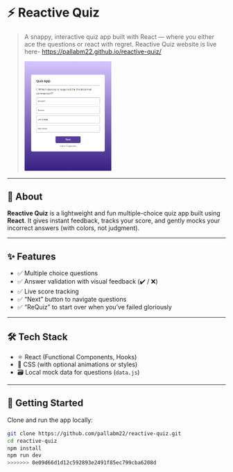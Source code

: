 # ⚡ Reactive Quiz

> A snappy, interactive quiz app built with React — where you either ace the questions or react with regret.
> Reactive Quiz website is live here- https://pallabm22.github.io/reactive-quiz/
> 
> <img src="./quiz-app.png" alt="Quiz App Screenshot" width="200"/>



---

## 🧠 About

**Reactive Quiz** is a lightweight and fun multiple-choice quiz app built using **React**. It gives instant feedback, tracks your score, and gently mocks your incorrect answers (with colors, not judgment).

---

## ✨ Features

- ✅ Multiple choice questions
- ✅ Answer validation with visual feedback (✔️ / ❌)
- ✅ Live score tracking
- ✅ “Next” button to navigate questions
- ✅ “ReQuiz” to start over when you’ve failed gloriously

---

## 🛠 Tech Stack

- ⚛️ React (Functional Components, Hooks)
- 🎨 CSS (with optional animations or styles)
- 🗃️ Local mock data for questions (`data.js`)

---

## 🚀 Getting Started

Clone and run the app locally:

```bash
git clone https://github.com/pallabm22/reactive-quiz.git
cd reactive-quiz
npm install
npm run dev
>>>>>>> 0e09d66d1d12c592893e2491f85ec799cba6208d
